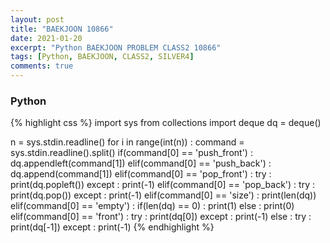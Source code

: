 ```yaml
---
layout: post
title: "BAEKJOON 10866"
date: 2021-01-20
excerpt: "Python BAEKJOON PROBLEM CLASS2 10866"
tags: [Python, BAEKJOON, CLASS2, SILVER4]
comments: true
---
```


### Python
{% highlight css %}
import sys
from collections import deque
dq = deque()

n = sys.stdin.readline()
for i in range(int(n)) :
    command = sys.stdin.readline().split()
    if(command[0] == 'push_front') :
        dq.appendleft(command[1])
    elif(command[0] == 'push_back') :
        dq.append(command[1])
    elif(command[0] == 'pop_front') :
        try : print(dq.popleft())
        except : print(-1)
    elif(command[0] == 'pop_back') :
        try : print(dq.pop())
        except : print(-1)
    elif(command[0] == 'size') :
        print(len(dq))
    elif(command[0] == 'empty') :
        if(len(dq) == 0) : print(1)
        else : print(0)
    elif(command[0] == 'front') :
        try : print(dq[0])
        except : print(-1)
    else :
        try : print(dq[-1])
        except : print(-1)
{% endhighlight %}